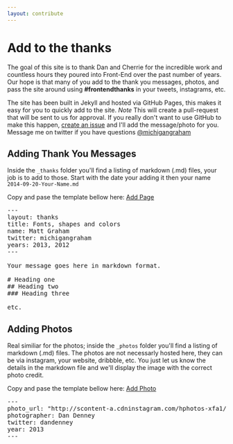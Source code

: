```yaml
---
layout: contribute
---
```


# Add to the thanks

The goal of this site is to thank Dan and Cherrie for the incredible work and countless hours they poured into Front-End over the past number of years. Our hope is that many of you add to the thank you messages, photos, and pass the site around using **#frontendthanks** in your tweets, instagrams, etc.

The site has been built in Jekyll and hosted via GitHub Pages, this makes it easy for you to quickly add to the site. *Note* This will create a pull-request that will be sent to us for approval. If you really don't want to use GitHub to make this happen, [create an issue](https://github.com/mattgraham/frontendthanks/issues/new) and I'll add the message/photo for you. Message me on twitter if you have questions [@michigangraham](http://twitter.com/michigangraham)


## Adding Thank You Messages

Inside the ```_thanks``` folder you'll find a listing of markdown (.md) files, your job is to add to those. Start with the date your adding it then your name ```2014-09-20-Your-Name.md```

Copy and pase the template bellow here: [Add Page](https://github.com/mattgraham/frontendthanks/new/gh-pages/_thanks)

<pre>
---
layout: thanks
title: Fonts, shapes and colors
name: Matt Graham
twitter: michigangraham
years: 2013, 2012
---

Your message goes here in markdown format.

# Heading one
## Heading two
### Heading three

etc.
</pre>

## Adding Photos

Real similiar for the photos; inside the ```_photos``` folder you'll find a listing of markdown (.md) files. The photos are not necessarly hosted here, they can be via instagram, your website, dribbble, etc. You just let us know the details in the markdown file and we'll display the image with the correct photo credit.  

Copy and pase the template bellow here: [Add Photo](https://github.com/mattgraham/frontendthanks/new/gh-pages/_photos)

<pre>
---
photo_url: "http://scontent-a.cdninstagram.com/hphotos-xfa1/outbound-distilleryimage11/t0.0-17/OBPTH/0c33a51eda7a11e2862522000a1f9c96_7.jpg"
photographer: Dan Denney
twitter: dandenney
year: 2013
---
</pre>
